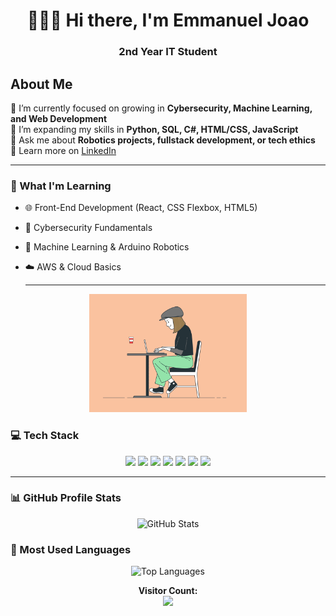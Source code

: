 <h1 align="center">
 👨🏽‍💻 Hi there, I'm Emmanuel Joao
</h1>
<h3 align="center">2nd Year IT Student</h3>

<p align="center">
<h2 align="left">About Me</h2>
  🔭 I’m currently focused on growing in <b>Cybersecurity, Machine Learning, and Web Development</b> <br>
  🌱 I’m expanding my skills in <b>Python, SQL, C#, HTML/CSS, JavaScript</b> <br>
  💬 Ask me about <b>Robotics projects, fullstack development, or tech ethics</b> <br>
  📄 Learn more on <a href="https://www.linkedin.com/in/emmanuel-joao-007b23262?utm_source=share&utm_campaign=share_via&utm_content=profile&utm_medium=android_app">LinkedIn</a>
</p>

---

### 🧠 What I'm Learning
- 🌐 Front-End Development (React, CSS Flexbox, HTML5)
- 🔐 Cybersecurity Fundamentals
- 🤖 Machine Learning & Arduino Robotics
- ☁️ AWS & Cloud Basics 

  ---
<p align="center">
  <img src="https://github.com/ilytheoo/ilytheoo/blob/main/original-199091f9b19f067153ecd518321a3898.gif?raw=true" alt="Coding GIF" width="50%"/>
</p>

### 💻 Tech Stack
<p align="center">
  <img src="https://img.shields.io/badge/Python-3776AB?style=flat&logo=python&logoColor=white"/>
  <img src="https://img.shields.io/badge/JavaScript-F7DF1E?style=flat&logo=javascript&logoColor=black"/>
  <img src="https://img.shields.io/badge/HTML5-E34F26?style=flat&logo=html5&logoColor=white"/>
  <img src="https://img.shields.io/badge/CSS3-1572B6?style=flat&logo=css3&logoColor=white"/>
  <img src="https://img.shields.io/badge/SQL-4479A1?style=flat&logo=mysql&logoColor=white"/>
  <img src="https://img.shields.io/badge/C%23-239120?style=flat&logo=c-sharp&logoColor=white"/>
  <img src="https://img.shields.io/badge/VSCode-007ACC?style=flat&logo=visual-studio-code&logoColor=white"/>
</p>

---


### 📊 GitHub Profile Stats

<p align="center">
  <img src="https://github-readme-stats.vercel.app/api?username=ilytheoo&show_icons=true&theme=radical&custom_title=ilytheoo's%20GitHub%20Stats" alt="GitHub Stats" />
</p>

### 📌 Most Used Languages

<p align="center">
  <img src="https://github-readme-stats.vercel.app/api/top-langs/?username=ilytheoo&layout=compact&theme=radical" alt="Top Languages" />
</p>

<p align="center">
  <b>Visitor Count:</b> <br>
  <img src="https://profile-counter.glitch.me/ilytheoo/count.svg"/>
</p>
